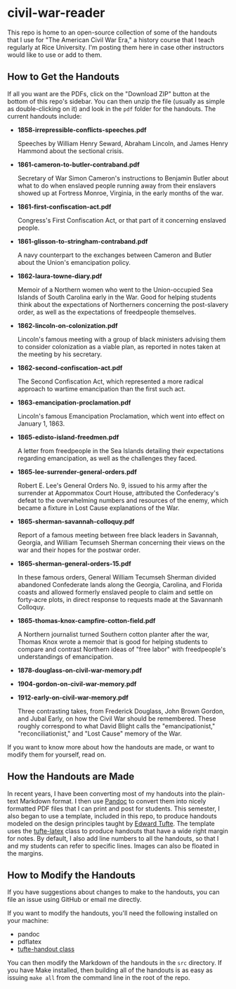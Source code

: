 civil-war-reader
================

This repo is home to an open-source collection of some of the handouts
that I use for "The American Civil War Era," a history course that I
teach regularly at Rice University. I'm posting them here in case other
instructors would like to use or add to them.

## How to Get the Handouts

If all you want are the PDFs, click on the "Download ZIP" button at the
bottom of this repo's sidebar. You can then unzip the file (usually as
simple as double-clicking on it) and look in the `pdf` folder for the
handouts. The current handouts include:

-   **1858-irrepressible-conflicts-speeches.pdf**

    Speeches by William Henry Seward, Abraham Lincoln, and James Henry
    Hammond about the sectional crisis.

-   **1861-cameron-to-butler-contraband.pdf**

    Secretary of War Simon Cameron's instructions to Benjamin Butler
    about what to do when enslaved people running away from their
    enslavers showed up at Fortress Monroe, Virginia, in the early
    months of the war.

-   **1861-first-confiscation-act.pdf**

    Congress's First Confiscation Act, or that part of it concerning
    enslaved people.

-   **1861-glisson-to-stringham-contraband.pdf**

    A navy counterpart to the exchanges between Cameron and Butler about
    the Union's emancipation policy.

-   **1862-laura-towne-diary.pdf**

    Memoir of a Northern women who went to the Union-occupied Sea
    Islands of South Carolina early in the War. Good for helping
    students think about the expectations of Northerners concerning the
    post-slavery order, as well as the expectations of freedpeople
    themselves.

-   **1862-lincoln-on-colonization.pdf**

    Lincoln's famous meeting with a group of black ministers advising
    them to consider colonization as a viable plan, as reported in notes
    taken at the meeting by his secretary.

-   **1862-second-confiscation-act.pdf**

    The Second Confiscation Act, which represented a more radical
    approach to wartime emancipation than the first such act.

-   **1863-emancipation-proclamation.pdf**

    Lincoln's famous Emancipation Proclamation, which went into effect
    on January 1, 1863.

-   **1865-edisto-island-freedmen.pdf**

    A letter from freedpeople in the Sea Islands detailing their
    expectations regarding emancipation, as well as the challenges they
    faced.

-   **1865-lee-surrender-general-orders.pdf**

    Robert E. Lee's General Orders No. 9, issued to his army after the
    surrender at Appommatox Court House, attributed the Confederacy's
    defeat to the overwhelming numbers and resources of the enemy, which
    became a fixture in Lost Cause explanations of the War.

-   **1865-sherman-savannah-colloquy.pdf**

    Report of a famous meeting between free black leaders in Savannah,
    Georgia, and William Tecumseh Sherman concerning their views on the
    war and their hopes for the postwar order.

-   **1865-sherman-general-orders-15.pdf**

    In these famous orders, General William Tecumseh Sherman divided
    abandoned Confederate lands along the Georgia, Carolina, and Florida
    coasts and allowed formerly enslaved people to claim and settle on
    forty-acre plots, in direct response to requests made at the
    Savannanh Colloquy.

-   **1865-thomas-knox-campfire-cotton-field.pdf**

    A Northern journalist turned Southern cotton planter after the war,
    Thomas Knox wrote a memoir that is good for helping students to
    compare and contrast Northern ideas of "free labor" with
    freedpeople's understandings of emancipation.

-   **1878-douglass-on-civil-war-memory.pdf**
-   **1904-gordon-on-civil-war-memory.pdf**
-   **1912-early-on-civil-war-memory.pdf**

    Three contrasting takes, from Frederick Douglass, John Brown Gordon,
    and Jubal Early, on how the Civil War should be remembered. These
    roughly correspond to what David Blight calls the "emancipationist,"
    "reconciliationist," and "Lost Cause" memory of the War.

If you want to know more about how the handouts are made, or want to
modify them for yourself, read on.

## How the Handouts are Made

In recent years, I have been converting most of my handouts into the plain-text
Markdown format. I then use [Pandoc][] to convert them into nicely formatted
PDF files that I can print and post for students. This semester, I also began
to use a template, included in this repo, to produce handouts modeled on the
design principles taught by [Edward Tufte][]. The template uses the
[tufte-latex](http://code.google.com/p/tufte-latex/) class to produce handouts
that have a wide right margin for notes. By default, I also add line numbers to
all the handouts, so that I and my students can refer to specific lines. Images
can also be floated in the margins.

## How to Modify the Handouts

If you have suggestions about changes to make to the handouts, you can
file an issue using GitHub or email me directly.

If you want to modify the handouts, you'll need the following installed
on your machine:

-   pandoc
-   pdflatex
-   [tufte-handout class][]

You can then modify the Markdown of the handouts in the `src` directory.
If you have Make installed, then building all of the handouts is as easy
as issuing `make all` from the command line in the root of the repo.

  [Pandoc]: http://johnmacfarlane.net/pandoc/README.html
  [Edward Tufte]: https://en.wikipedia.org/wiki/Edward_Tufte
  [tufte-handout class]: http://code.google.com/p/tufte-latex/
